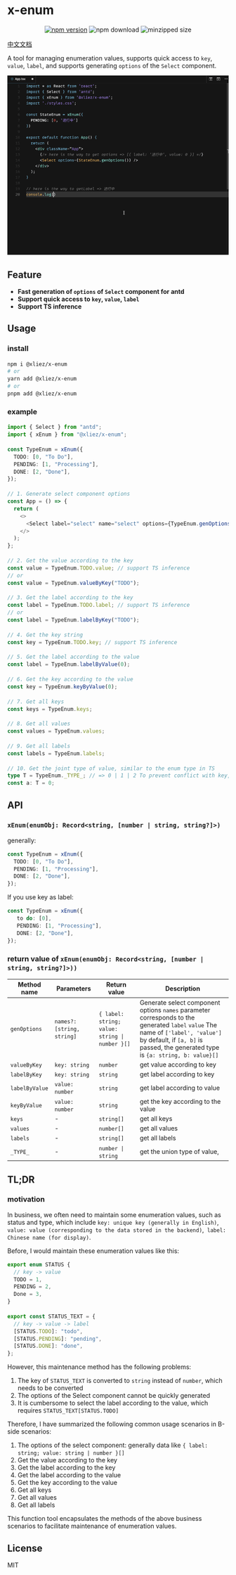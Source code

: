 # x-enum

<div align="center">

[![npm version](https://img.shields.io/npm/v/@xliez/x-enum)](https://www.npmjs.com/package/@xliez/x-enum)
![npm download](https://img.shields.io/npm/dw/@xliez/x-enum)
![minzipped size](https://img.shields.io/bundlephobia/minzip/@xliez/x-enum)

</div>

[中文文档](./README.zh-CN.md)

A tool for managing enumeration values, supports quick access to `key`, `value`, `label`, and supports generating `options` of the `Select` component.

![sampel](./sample.gif)

## Feature

- **Fast generation of `options` of `Select` component for antd**
- **Support quick access to `key`, `value`, `label`**
- **Support TS inference**

## Usage

### install

```bash
npm i @xliez/x-enum
# or
yarn add @xliez/x-enum
# or
pnpm add @xliez/x-enum
```

### example

```ts
import { Select } from "antd";
import { xEnum } from "@xliez/x-enum";

const TypeEnum = xEnum({
  TODO: [0, "To Do"],
  PENDING: [1, "Processing"],
  DONE: [2, "Done"],
});

// 1. Generate select component options
const App = () => {
  return (
    <>
      <Select label="select" name="select" options={TypeEnum.genOptions()} />
    </>
  );
};

// 2. Get the value according to the key
const value = TypeEnum.TODO.value; // support TS inference
// or
const value = TypeEnum.valueByKey("TODO");

// 3. Get the label according to the key
const label = TypeEnum.TODO.label; // support TS inference
// or
const label = TypeEnum.labelByKey("TODO");

// 4. Get the key string
const key = TypeEnum.TODO.key; // support TS inference

// 5. Get the label according to the value
const label = TypeEnum.labelByValue(0);

// 6. Get the key according to the value
const key = TypeEnum.keyByValue(0);

// 7. Get all keys
const keys = TypeEnum.keys;

// 8. Get all values
const values = TypeEnum.values;

// 9. Get all labels
const labels = TypeEnum.labels;

// 10. Get the joint type of value, similar to the enum type in TS
type T = TypeEnum._TYPE_; // => 0 | 1 | 2 To prevent conflict with key, add an underscore
const a: T = 0;
```

## API

### `xEnum(enumObj: Record<string, [number | string, string?]>)`

generally:

```ts
const TypeEnum = xEnum({
  TODO: [0, "To Do"],
  PENDING: [1, "Processing"],
  DONE: [2, "Done"],
});
```

If you use key as label:

```ts
const TypeEnum = xEnum({
   to do: [0],
   PENDING: [1, "Processing"],
   DONE: [2, "Done"],
});
```

### return value of `xEnum(enumObj: Record<string, [number | string, string?]>))`

| Method name    | Parameters                 | Return value                                   | Description                                                                                                                                                                                                          |
| -------------- | -------------------------- | ---------------------------------------------- | -------------------------------------------------------------------------------------------------------------------------------------------------------------------------------------------------------------------- |
| `genOptions`   | `names?: [string, string]` | `{ label: string; value: string \| number }[]` | Generate select component options `names` parameter corresponds to the generated `label` `value` The name of `['label', 'value']` by default, if `[a, b]` is passed, the generated type is `{a: string, b: value}[]` |
| `valueByKey`   | `key: string`              | `number`                                       | get value according to key                                                                                                                                                                                           |
| `labelByKey`   | `key: string`              | `string`                                       | get label according to key                                                                                                                                                                                           |
| `labelByValue` | `value: number`            | `string`                                       | get label according to value                                                                                                                                                                                         |
| `keyByValue`   | `value: number`            | `string`                                       | get the key according to the value                                                                                                                                                                                   |
| `keys`         | -                          | `string[]`                                     | get all keys                                                                                                                                                                                                         |
| `values`       | -                          | `number[]`                                     | get all values                                                                                                                                                                                                       |
| `labels`       | -                          | `string[]`                                     | get all labels                                                                                                                                                                                                       |
| `_TYPE_`       | -                          | `number \| string`                             | get the union type of value,                                                                                                                                                                                         |

## TL;DR

### motivation

In business, we often need to maintain some enumeration values, such as status and type, which include `key: unique key (generally in English)`, `value: value (corresponding to the data stored in the backend)`,` label: Chinese name (for display)`.

Before, I would maintain these enumeration values like this:

```ts
export enum STATUS {
  // key -> value
  TODO = 1,
  PENDING = 2,
  Done = 3,
}

export const STATUS_TEXT = {
  // key -> value -> label
  [STATUS.TODO]: "todo",
  [STATUS.PENDING]: "pending",
  [STATUS.DONE]: "done",
};
```

However, this maintenance method has the following problems:

1. The key of `STATUS_TEXT` is converted to `string` instead of `number`, which needs to be converted
2. The options of the Select component cannot be quickly generated
3. It is cumbersome to select the label according to the value, which requires `STATUS_TEXT[STATUS.TODO]`

Therefore, I have summarized the following common usage scenarios in B-side scenarios:

1. The options of the select component: generally data like `{ label: string; value: string | number }[]`
2. Get the value according to the key
3. Get the label according to the key
4. Get the label according to the value
5. Get the key according to the value
6. Get all keys
7. Get all values
8. Get all labels

This function tool encapsulates the methods of the above business scenarios to facilitate maintenance of enumeration values.

## License

MIT

